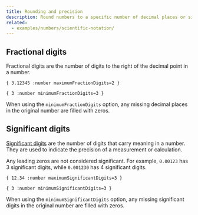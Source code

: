 ```yaml
---
title: Rounding and precision
description: Round numbers to a specific number of decimal places or significant digits.
related:
  - examples/numbers/scientific-notation/
---
```


## Fractional digits

Fractional digits are the number of digits to the right of the decimal point in
a number.

<mf2-interactive>

```mf2
{ 3.12345 :number maximumFractionDigits=2 }
```

</mf2-interactive>

<mf2-interactive>

```mf2
{ 3 :number minimumFractionDigits=3 }
```

</mf2-interactive>

When using the `minimumFractionDigits` option, any missing decimal places in the
original number are filled with zeros.

## Significant digits

[Significant digits](https://en.wikipedia.org/wiki/Significant_figures) are the
number of digits that carry meaning in a number. They are used to indicate the
precision of a measurement or calculation.

Any leading zeros are not considered significant. For example, `0.00123` has 3
significant digits, while `0.001230` has 4 significant digits.

<mf2-interactive>

```mf2
{ 12.34 :number maximumSignificantDigits=3 }
```

</mf2-interactive>

<mf2-interactive>

```mf2
{ 3 :number minimumSignificantDigits=3 }
```

</mf2-interactive>

When using the `minimumSignificantDigits` option, any missing significant digits
in the original number are filled with zeros.
